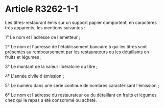 # Article R3262-1-1

Les titres-restaurant émis sur un support papier comportent, en caractères très apparents, les mentions suivantes :
  
    
1° Le nom et l'adresse de l'émetteur ;
  
    
2° Le nom et l'adresse de l'établissement bancaire à qui les titres sont présentés au remboursement par les restaurateurs ou les détaillants en fruits et légumes ;
  
    
3° Le montant de la valeur libératoire du titre ;
  
    
4° L'année civile d'émission ;
  
    
5° Le numéro dans une série continue de nombres caractérisant l'émission ;
  
    
6° Le nom et l'adresse du restaurateur ou du détaillant en fruits et légumes chez qui le repas a été consommé ou acheté.